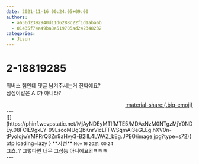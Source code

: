 ```yaml
---
date: 2021-11-16 00:24:05+09:00
authors:
  - a656d2392940d11d6288c22f1d1aba6b
  - 01435f74a49ba8a519705ad242348232
categories:
  - Jisun
---
```


# 2-18819285

<div class="post-container" markdown="1">
<div class="content-container md-sidebar__scrollwrap" markdown="1">

위버스 첨인데 댓글 남겨주시는거 진짜예요? <br>심심이같은 A.I가 아니라?

</div>
</div>

<div style="text-align: right;" markdown="1">
<a href="https://weverse.io/fromis9/fanpost/2-18819285" style="text-align: right;">:material-share:{.big-emoji}</a>
</div>
---

<div class="comments-container md-sidebar__scrollwrap" markdown="1">
<div class="comment" markdown="1">
<div class='id-container' markdown="1">
![](https://phinf.wevpstatic.net/MjAyNDEyMTlfMTE5/MDAxNzM0NTgzMjY0NDEy.08FClE9gxLY-99LscoMUgQbKnrVicLFFWSqmAi3eGLEg.hXV0n-tPyoIqjwYMPRrQ8Zn9aHvy3-B2llL4LWAZ_bEg.JPEG/image.jpg?type=s72){ pfp loading=lazy }
**<span class="artist">지선</span>** <small>Nov 16 2021, 00:24</small><br>
</div>
<div class='comment-body' markdown="1">
그쵸..? 그렇다면 너무 고성능 아니에요?!ㅋㅋㅋ
</div>
</div>
</div>
---
